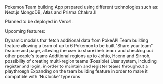 Pokemon Team building App prepared using different technologies such as:
  Next.js
  MongoDB, Atlas and Prisma
  ChakraUI
  
 Planned to be deployed in Vercel.
 
Upcoming features:

  Dynamic modals that fetch additional data from PokeAPI
  Team building feature allowing a team of up to 6 Pokemon to be built
  "Share your team" feature and page, allowing the user to share their team, and checking out other people's teams
  Additional regions up to Johto, Hoenn and Sinnoh, possibility of creating multi-region teams
  (Possible) User system, including register and login, in order to maintain and register teams throughout a playthrough
  Expanding on the team building feature in order to make it compatible with 'Nuzlocke' type runs
  
